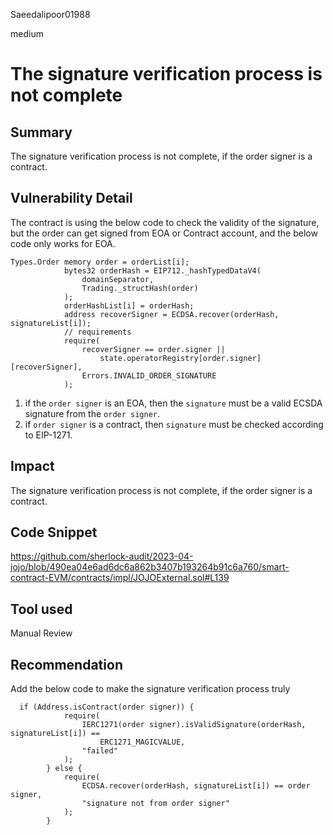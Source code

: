 Saeedalipoor01988

medium

# The signature verification process is not complete

## Summary
The signature verification process is not complete, if the order signer is a contract.

## Vulnerability Detail
The contract is using the below code to check the validity of the signature, but the order can get signed from EOA or Contract account, and the below code only works for EOA.

```solidity
Types.Order memory order = orderList[i];
            bytes32 orderHash = EIP712._hashTypedDataV4(
                domainSeparator,
                Trading._structHash(order)
            );
            orderHashList[i] = orderHash;
            address recoverSigner = ECDSA.recover(orderHash, signatureList[i]);
            // requirements
            require(
                recoverSigner == order.signer ||
                    state.operatorRegistry[order.signer][recoverSigner],
                Errors.INVALID_ORDER_SIGNATURE
            );
```

1. if the `order signer` is an EOA, then the `signature` must be a valid ECSDA signature from the `order signer`.
2. if `order signer` is a contract, then `signature` must be checked according to EIP-1271.

## Impact
The signature verification process is not complete, if the order signer is a contract.

## Code Snippet
https://github.com/sherlock-audit/2023-04-jojo/blob/490ea04e6ad6dc6a862b3407b193264b91c6a760/smart-contract-EVM/contracts/impl/JOJOExternal.sol#L139

## Tool used
Manual Review

## Recommendation
Add the below code to make the signature verification process truly

```solidity
  if (Address.isContract(order signer)) {
            require(
                IERC1271(order signer).isValidSignature(orderHash, signatureList[i]) ==
                    ERC1271_MAGICVALUE,
                "failed"
            );
        } else {
            require(
                ECDSA.recover(orderHash, signatureList[i]) == order signer,
                "signature not from order signer"
            );
        }
```